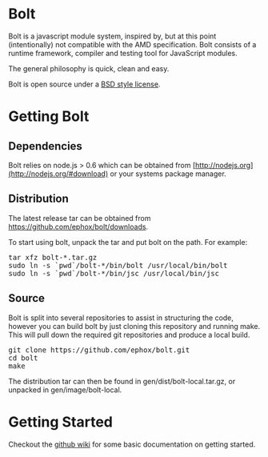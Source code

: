# Bolt

Bolt is a javascript module system, inspired by, but at this
point (intentionally) not compatible with the AMD specification.
Bolt consists of a runtime framework, compiler and testing tool for
JavaScript modules.

The general philosophy is quick, clean and easy.

Bolt is open source under a [BSD style license](https://raw.github.com/ephox/bolt/master/LICENCE).


# Getting Bolt

## Dependencies

Bolt relies on node.js > 0.6 which can be obtained from [http://nodejs.org](http://nodejs.org/#download)
or your systems package manager.

## Distribution

The latest release tar can be obtained from <https://github.com/ephox/bolt/downloads>.

To start using bolt, unpack the tar and put bolt on the path. For example:

<pre>
tar xfz bolt-*.tar.gz
sudo ln -s `pwd`/bolt-*/bin/bolt /usr/local/bin/bolt
sudo ln -s `pwd`/bolt-*/bin/jsc /usr/local/bin/jsc
</pre>


## Source

Bolt is split into several repositories to assist in structuring the code, however you can
build bolt by just cloning this repository and running make. This will pull down the
required git repositories and produce a local build.

<pre>
git clone https://github.com/ephox/bolt.git
cd bolt
make
</pre>

The distribution tar can then be found in gen/dist/bolt-local.tar.gz, or unpacked in
gen/image/bolt-local.


# Getting Started

Checkout the [github wiki](https://github.com/ephox/bolt/wiki/Overview) for some basic documentation on getting started.
